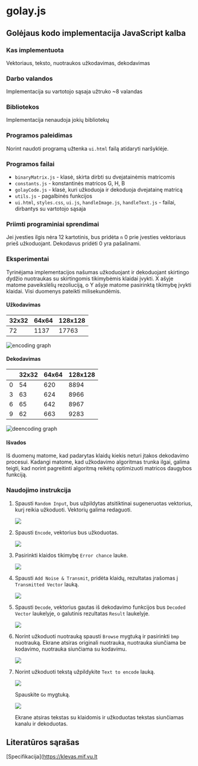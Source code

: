# golay.js

## Golėjaus kodo implementacija JavaScript kalba

### Kas implementuota

Vektoriaus, teksto, nuotraukos užkodavimas, dekodavimas

### Darbo valandos
Implementacija su vartotojo sąsaja užtruko ~8 valandas

### Bibliotekos

Implementacija nenaudoja jokių bibliotekų

### Programos paleidimas

Norint naudoti programą užtenka `ui.html` failą atidaryti naršyklėje.

### Programos failai

- `binaryMatrix.js` - klasė, skirta dirbti su dvejatainėmis matricomis
- `constants.js` - konstantinės matricos G, H, B
- `golayCode.js` - klasė, kuri užkoduoja ir dekoduoja dvejatainę matricą
- `utils.js` - pagalbinės funkcijos
- `ui.html`, `styles.css`, `ui.js`, `handleImage.js`, `handleText.js` - failai, dirbantys su vartotojo sąsaja

### Priimti programiniai sprendimai

Jei įvesties ilgis nėra 12 kartotinis, bus pridėta `n` 0 prie įvesties vektoriaus prieš užkoduojant. Dekodavus pridėti 0 yra pašalinami.

### Eksperimentai

Tyrinėjama implementacijos našumas užkoduojant ir dekoduojant skirtingo dydžio nuotraukas su skirtingomis tikimybėmis klaidai įvykti. X ašyje matome paveikslėlių rezoliuciją, o Y ašyje matome pasirinktą tikimybę įvykti klaidai. Visi duomenys pateikti milisekundėmis.

#### Užkodavimas

| 32x32 | 64x64 | 128x128 |
| ----- | ----- | ------- |
| 72    | 1137  | 17763   |

![encoding graph](https://github.com/kristupas-g/golay.js/assets/78504062/dde8c8d0-e7dc-47f0-90d3-ae45b7903197)

#### Dekodavimas

|   | 32x32 | 64x64 | 128x128 |
| - | ----- | ----- | ------- |
| 0 | 54    | 620   | 8894    |
| 3 | 63    | 624   | 8966    |
| 6 | 65    | 642   | 8967    |
| 9 | 62    | 663   | 9283    |

![deencoding graph](https://github.com/kristupas-g/golay.js/assets/78504062/f6f1d319-62d2-4f2b-87e5-a7588af78946)

#### Išvados

Iš duomenų matome, kad padarytas klaidų kiekis neturi įtakos dekodavimo procesui. Kadangi matome, kad užkodavimo algoritmas trunka ilgai, galima teigti, kad norint pagreitinti algoritmą reikėtų optimizuoti matricos daugybos funkciją.

### Naudojimo instrukcija

1. Spausti `Random Input`, bus užpildytas atsitiktinai sugeneruotas vektorius, kurį reikia užkoduoti. Vektorių galima redaguoti.

   ![](https://github.com/kristupas-g/golay.js/assets/78504062/51285f9d-19a7-4b9b-8b07-2ce1e53c610a)

2. Spausti `Encode`, vektorius bus užkoduotas.

   ![](https://github.com/kristupas-g/golay.js/assets/78504062/c9b98960-9dc4-469f-a249-8244bb081e45)

3. Pasirinkti klaidos tikimybę `Error chance` lauke.

   ![](https://github.com/kristupas-g/golay.js/assets/78504062/d6095b58-2440-4c49-8160-2b3d7d971ae2)

4. Spausti `Add Noise & Transmit`, pridėta klaidų, rezultatas įrašomas į `Transmitted Vector` lauką.

   ![](https://github.com/kristupas-g/golay.js/assets/78504062/ca733cbe-e964-4249-9528-cdf2e0695aa3)

5. Spausti `Decode`, vektorius gautas iš dekodavimo funkcijos bus `Decoded Vector` laukelyje, o galutinis rezultatas `Result` laukelyje.

   ![](https://github.com/kristupas-g/golay.js/assets/78504062/db05c6a3-3218-461d-a5cb-65efc8362d4c)

6. Norint užkoduoti nuotrauką spausti `Browse` mygtuką ir pasirinkti `bmp` nuotrauką. Ekrane atsiras originali nuotrauka, nuotrauka siunčiama be kodavimo, nuotrauka siunčiama su kodavimu.

   ![](https://github.com/kristupas-g/golay.js/assets/78504062/7f1b6028-7616-49af-936a-f02195af4744)

7. Norint užkoduoti tekstą užpildykite `Text to encode` lauką.

   ![](https://github.com/kristupas-g/golay.js/assets/78504062/121e0eba-4664-4d21-8255-63d210dd8e86)

   Spauskite `Go` mygtuką.

   ![](https://github.com/kristupas-g/golay.js/assets/78504062/f8044962-23f6-4021-8c7a-de6b1a4f7209)

   Ekrane atsiras tekstas su klaidomis ir užkoduotas tekstas siunčiamas kanalu ir dekoduotas.

## Literatūros sąrašas

[Specifikacija](https://klevas.mif.vu.lt

